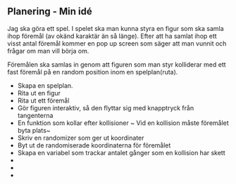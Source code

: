 ## Planering - Min idé
Jag ska göra ett spel. I spelet ska man kunna styra en figur som ska samla ihop föremål
(av okänd karaktär än så länge). Efter att ha samlat ihop ett visst antal föremål kommer en pop up screen
som säger att man vunnit och frågar om man vill börja om.

Föremålen ska samlas in genom att figuren som man styr kolliderar med ett fast föremål på en random position
inom en spelplan(ruta).

- Skapa en spelplan. 
- Rita ut en figur
- Rita ut ett föremål
- Gör figuren interaktiv, så den flyttar sig med knapptryck från tangenterna
- En funktion som kollar efter kollisioner
~ Vid en kollision måste föremålet byta plats~
- Skriv en randomizer som ger ut koordinater
- Byt ut de randomiserade koordinaterna för föremålet
- Skapa en variabel som trackar antalet gånger som en kollision har skett
- 
- 
- 